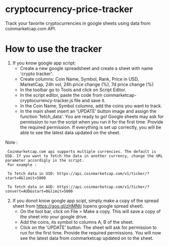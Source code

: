 # cryptocurrency-price-tracker
Track your favorite cryptocurrencies in google sheets using data from coinmarketcap.com API.

# How to use the tracker

1. If you know google app script:
    - Create a new google spreadsheet and create a sheet with name 'crypto tracker'.
    - Create columns: Coin Name, Symbol, Rank, Price in USD, MarketCap, 24h vol, 24h price change (%), 7d price change (%)
    - In the toolbar go to Tools and click on Script Editor.
    - In the script editor, paste the code from coinmarketcap-cryptocurrency-tracker.js file and save it.
    - In the Coin Name, Symbol columns, add the coins you want to track.
    - In the main sheet insert an 'UPDATE' button image and assign the function 'fetch_data'. You are ready to go!
   Google sheets may ask for permission to run the script when you run it for the first time. Provide the required permission. If everything is set up correctly, you will be able to see the latest data updated on the sheet.

Note : 
    
     Coinmarketcap.com api supports multiple currencies. The default is USD. If you want to fetch the data in another currency, change the URL parameter accordigly in the script.
     For example :
     
     To fetch data in USD: https://api.coinmarketcap.com/v1/ticker/?start=0&limit=5000
     
     To fetch data in AUD: https://api.coinmarketcap.com/v1/ticker/?convert=AUD&start=0&limit=5000
 
2. If you donot know google app scipt, simply make a copy of the spread sheet from https://goo.gl/zHMNtj (opens google spread sheet). 
    - On the tool bar, click on File > Make a copy. This will save a copy of the sheet into your google drive.
    - Add the coins, its symbol to columns A, B of the sheet.
    - Click on the 'UPDATE' button. The sheet will ask for permission to run for the first time. Provide the required permissions. You will now see the latest data from coinmarketcap updated on to the sheet.
